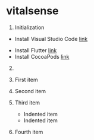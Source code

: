 # vitalsense

1. Initialization
  - Install Visual Studio Code [link](https://code.visualstudio.com/download)
  * Install Flutter [link](https://docs.flutter.dev/get-started/install) 
  * Install CocoaPods [link](https://cocoapods.org/)
2.

1. First item
2. Second item
3. Third item
    - Indented item
    - Indented item
4. Fourth item
